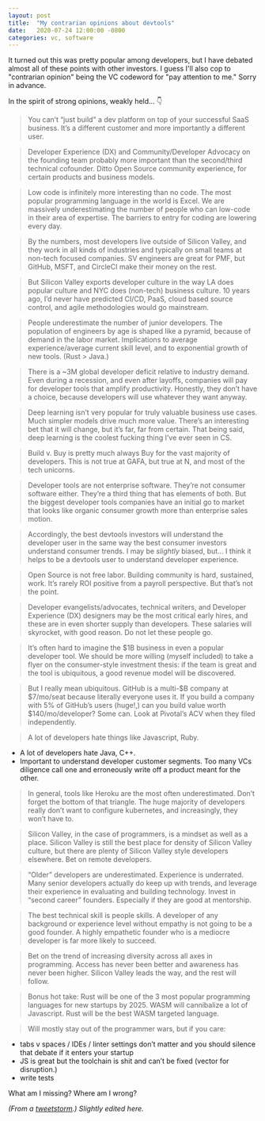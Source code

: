```yaml
---
layout: post
title:  "My contrarian opinions about devtools"
date:   2020-07-24 12:00:00 -0800
categories: vc, software
---
```


It turned out this was pretty popular among developers, but I have debated almost all of these points with other investors. I guess I'll also cop to "contrarian opinion" being the VC codeword for "pay attention to me." Sorry in advance.

In the spirit of strong opinions, weakly held... 👇

> You can’t “just build" a dev platform on top of your successful SaaS business. It’s a different customer and more importantly a different user.

> Developer Experience (DX) and Community/Developer Advocacy on the founding team probably more important than the second/third technical cofounder. Ditto Open Source community experience, for certain products and business models.

> Low code is infinitely more interesting than no code. The most popular programming language in the world is Excel. We are massively underestimating the number of people who can low-code in their area of expertise. The barriers to entry for coding are lowering every day.

> By the numbers, most developers live outside of Silicon Valley, and they work in all kinds of industries and typically on small teams at non-tech focused companies. SV engineers are great for PMF, but GitHub, MSFT, and CircleCI make their money on the rest.

> But Silicon Valley exports developer culture in the way LA does popular culture and NYC does (non-tech) business culture. 10 years ago, I’d never have predicted CI/CD, PaaS, cloud based source control, and agile methodologies would go mainstream.

> People underestimate the number of junior developers. The population of engineers by age is shaped like a pyramid, because of demand in the labor market. Implications to average experience/average current skill level, and to exponential growth of new tools. (Rust > Java.)

> There is a ~3M global developer deficit relative to industry demand. Even during a recession, and even after layoffs, companies will pay for developer tools that amplify productivity. Honestly, they don’t have a choice, because developers will use whatever they want anyway.

> Deep learning isn’t very popular for truly valuable business use cases. Much simpler models drive much more value. There’s an interesting bet that it will change, but it’s far, far from certain. That being said, deep learning is the coolest fucking thing I’ve ever seen in CS.

> Build v. Buy is pretty much always Buy for the vast majority of developers. This is not true at GAFA, but true at N, and most of the tech unicorns.

> Developer tools are not enterprise software. They’re not consumer software either. They’re a third thing that has elements of both. But the biggest developer tools companies have an initial go to market that looks like organic consumer growth more than enterprise sales motion.

> Accordingly, the best devtools investors will understand the developer user in the same way the best consumer investors understand consumer trends. I may be *slightly* biased, but... I think it helps to be a devtools user to understand developer experience.

> Open Source is not free labor. Building community is hard, sustained, work. It’s rarely ROI positive from a payroll perspective. But that’s not the point.

> Developer evangelists/advocates, technical writers, and Developer Experience (DX) designers may be the most critical early hires, and these are in even shorter supply than developers. These salaries will skyrocket, with good reason. Do not let these people go.

> It’s often hard to imagine the $1B business in even a popular developer tool. We should be more willing (myself included) to take a flyer on the consumer-style investment thesis: if the team is great and the tool is ubiquitous, a good revenue model will be discovered.

> But I really mean ubiquitous. GitHub is a multi-$B company at $7/mo/seat because literally everyone uses it. If you build a company with 5% of GitHub’s users (huge!,) can you build value worth $140/mo/developer? Some can. Look at Pivotal’s ACV when they filed independently.

> A lot of developers hate things like Javascript, Ruby.
* A lot of developers hate Java, C++.
* Important to understand developer customer segments. Too many VCs diligence call one and erroneously write off a product meant for the other.

> In general, tools like Heroku are the most often underestimated. Don’t forget the bottom of that triangle. The huge majority of developers really don’t want to configure kubernetes, and increasingly, they won’t have to.

> Silicon Valley, in the case of programmers, is a mindset as well as a place. Silicon Valley is still the best place for density of Silicon Valley culture, but there are plenty of Silicon Valley style developers elsewhere. Bet on remote developers.

> “Older” developers are underestimated. Experience is underrated. Many senior developers actually do keep up with trends, and leverage their experience in evaluating and building technology. Invest in “second career” founders. Especially if they are good at mentorship.

> The best technical skill is people skills. A developer of any background or experience level without empathy is not going to be a good founder. A highly empathetic founder who is a mediocre developer is far more likely to succeed.

> Bet on the trend of increasing diversity across all axes in programming. Access has never been better and awareness has never been higher. Silicon Valley leads the way, and the rest will follow.

> Bonus hot take: Rust will be one of the 3 most popular programming languages for new startups by 2025. WASM will cannibalize a lot of Javascript. Rust will be the best WASM targeted language.

> Will mostly stay out of the programmer wars, but if you care:
  * tabs v spaces / IDEs / linter settings don’t matter and you should silence that debate if it enters your startup
  * JS is great but the toolchain is shit and can’t be fixed (vector for disruption.)
  * write tests

What am I missing? Where am I wrong?

*(From a [tweetstorm](https://twitter.com/terronk/status/1286774556317818880).) Slightly edited here.*
